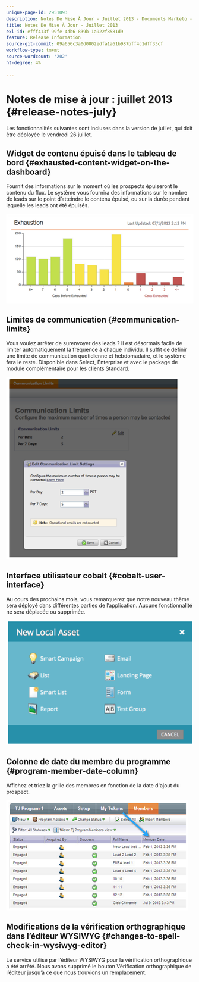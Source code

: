```yaml
---
unique-page-id: 2951093
description: Notes De Mise À Jour - Juillet 2013 - Documents Marketo - Documentation Du Produit
title: Notes De Mise À Jour - Juillet 2013
exl-id: efff413f-99fe-4db6-839b-1a922f8581d9
feature: Release Information
source-git-commit: 09a656c3a0d0002edfa1a61b987bff4c1dff33cf
workflow-type: tm+mt
source-wordcount: '202'
ht-degree: 4%

---
```


# Notes de mise à jour : juillet 2013 {#release-notes-july}

Les fonctionnalités suivantes sont incluses dans la version de juillet, qui doit être déployée le vendredi 26 juillet.

## Widget de contenu épuisé dans le tableau de bord {#exhausted-content-widget-on-the-dashboard}

Fournit des informations sur le moment où les prospects épuiseront le contenu du flux. Le système vous fournira des informations sur le nombre de leads sur le point d’atteindre le contenu épuisé, ou sur la durée pendant laquelle les leads ont été épuisés.

![](assets/image2014-9-22-16-3a30-3a50.png)

## Limites de communication {#communication-limits}

Vous voulez arrêter de surenvoyer des leads ? Il est désormais facile de limiter automatiquement la fréquence à chaque individu. Il suffit de définir une limite de communication quotidienne et hebdomadaire, et le système fera le reste. Disponible dans Select, Enterprise et avec le package de module complémentaire pour les clients Standard.

![](assets/image2014-9-22-16-3a31-3a13.png)

## Interface utilisateur cobalt {#cobalt-user-interface}

Au cours des prochains mois, vous remarquerez que notre nouveau thème sera déployé dans différentes parties de l’application. Aucune fonctionnalité ne sera déplacée ou supprimée.

![](assets/image2014-9-22-16-3a31-3a42.png)

## Colonne de date du membre du programme {#program-member-date-column}

Affichez et triez la grille des membres en fonction de la date d&#39;ajout du prospect.

![](assets/image2014-9-22-16-3a32-3a1.png)

## Modifications de la vérification orthographique dans l’éditeur WYSIWYG {#changes-to-spell-check-in-wysiwyg-editor}

Le service utilisé par l’éditeur WYSIWYG pour la vérification orthographique a été arrêté. Nous avons supprimé le bouton Vérification orthographique de l’éditeur jusqu’à ce que nous trouvions un remplacement.
